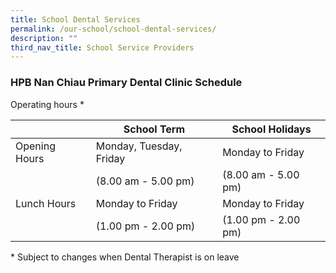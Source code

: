 ```yaml
---
title: School Dental Services
permalink: /our-school/school-dental-services/
description: ""
third_nav_title: School Service Providers
---
```

### **HPB Nan Chiau Primary Dental Clinic Schedule**

Operating hours *

|  | School Term | School Holidays |
| -------- | -------- | -------- |
| Opening Hours | Monday, Tuesday, Friday | Monday to Friday |
|  | (8.00 am - 5.00 pm) | (8.00 am - 5.00 pm) |
| Lunch Hours | Monday to Friday | Monday to Friday |
|  | (1.00 pm - 2.00 pm) | (1.00 pm - 2.00 pm) |
                                       

\* Subject to changes when Dental Therapist is on leave
